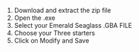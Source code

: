 1. Download and extract the zip file
2. Open the .exe
3. Select your Emerald Seaglass .GBA FILE
4. Choose your Three starters
5. Click on Modify and Save
